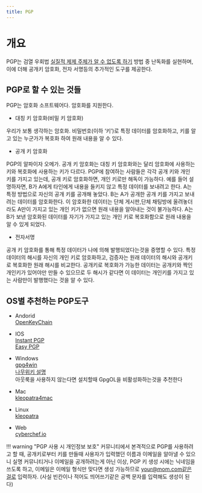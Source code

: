 ```yaml
---
title: PGP
---
```

# 개요
PGP는 검열 우회법 [실질적 제제 주체가 알 수 없도록 하기](index.md#_9) 방법 중 난독화를 실현하며, 이에 더해 공개키 암호화, 전자 서명등의 추가적인 도구를 제공한다.

## PGP로 할 수 있는 것들

PGP는 암호화 소프트웨어다. 암호화를 지원한다.

- 대칭 키 암호화(비밀 키 암호화)

우리가 보통 생각하는 암호화. 비밀번호(이하 ‘키’)로 특정 데이터를 암호화하고, 키를 알고 있는 누군가가 복호화 하여 원래 내용을 알 수 있다.

- 공개 키 암호화

PGP의 알파이자 오메가. 공개 키 암호화는 대칭 키 암호화와는 달리 암호화에 사용하는 키와 복호화에 사용하는 키가 다르다. PGP에 참여하는 사람들은 각각 공개 키와 개인 키를 가지고 있는데, 공개 키로 암호화하면, 개인 키로만 해독이 가능하다. 예를 들어 설명하자면, B가 A에게 타인에게 내용을 들키지 않고 특정 데이터를 보내려고 한다. A는 특정 방법으로 자신의 공개 키를 공개해 놓았다. B는 A가 공개한 공개 키를 가지고 보내려는 데이터를 암호화한다. 이 암호화한 데이터는 단체 게시판,단체 채팅방에 올려놓더라도 A만이 가지고 있는 개인 키가 없으면 원래 내용을 알아내는 것이 불가능하다. A는 B가 보낸 암호화된 데이터를 자기가 가지고 있는 개인 키로 복호화함으로 원래 내용을 알 수 있게 되었다.

- 전자서명

공개 키 암호화를 통해 특정 데이터가 나에 의해 발행되었다는것을 증명할 수 있다. 특정 데이터의 해시를 자신의 개인 키로 암호화하고, 검증자는 원래 데이터의 해시와 공개키로 복호화한 원래 해시를 비교한다. 공개키로 복호화가 가능한 데이터는 공개키와 짝인 개인키가 있어야만 만들 수 있으므로 두 해시가 같다면 이 데이터는 개인키를 가지고 있는 사람만이 발행했다는 것을 알 수 있다.

## OS별 추천하는 PGP도구

- Andorid  
[OpenKeyChain](https://www.notion.so/OpenKeyChain-24e8f1499e6e805c83dbdd27b1c0c765?pvs=21)

- IOS  
[Instant PGP](https://apps.apple.com/us/app/instant-pgp/id1497433694)  
[Easy PGP](https://apps.apple.com/us/app/easy-pgp/id6743335477)

- Windows  
[gpg4win](https://www.gpg4win.org/)  
[나무위키 설명](https://namu.wiki/w/PGP#s-4.1)  
아웃룩을 사용하지 않는다면 설치할때 GpgOL을 비활성화하는것을 추천한다

- Mac  
[kleopatra4mac](https://github.com/algertc/homebrewkleopatra4mac)

- Linux  
[kleopatra](https://apps.kde.org/ko/kleopatra/)

- Web  
[cyberchef.io](http://cyberchef.io)  

!!! warning "PGP 사용 시 개인정보 보호"
    커뮤니티에서 본격적으로 PGP를 사용하려고 할 때, 공개키로부터 키를 만들때 사용자가 입력했던 이름과 이메일을 알아낼 수 있으니 실명 커뮤니티거나 이메일을 공개하려는게 아닌 이상, PGP 키 생성 시에는 닉네임을 쓰도록 하고, 이메일은 이메일 형식만 맞다면 생성 가능하므로 your@mom.com같은걸로 입력하자. (사실 빈칸이나 적어도 띄어쓰기같은 공백 문자를 입력해도 생성이 된다)